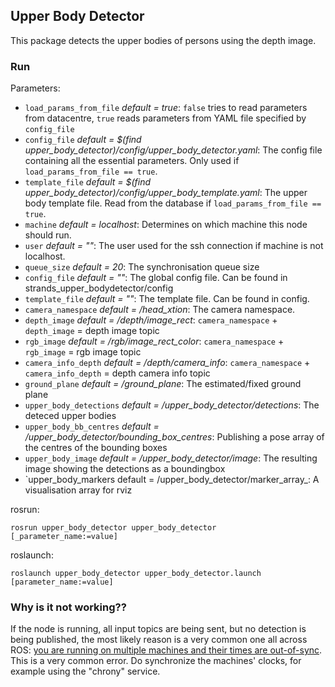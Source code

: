 ## Upper Body Detector
This package detects the upper bodies of persons using the depth image.

### Run
Parameters:
* `load_params_from_file` _default = true_: `false` tries to read parameters from datacentre, `true` reads parameters from YAML file specified by `config_file`
* `config_file` _default = $(find upper_body_detector)/config/upper_body_detector.yaml_: The config file containing all the essential parameters. Only used if `load_params_from_file == true`.
* `template_file` _default = $(find upper_body_detector)/config/upper_body_template.yaml_: The upper body template file. Read from the database if `load_params_from_file == true`.
* `machine` _default = localhost_: Determines on which machine this node should run.
* `user` _default = ""_: The user used for the ssh connection if machine is not localhost.
* `queue_size` _default = 20_: The synchronisation queue size
* `config_file` _default = ""_: The global config file. Can be found in strands_upper_bodydetector/config
* `template_file` _default = ""_: The template file. Can be found in config.
* `camera_namespace` _default = /head_xtion_: The camera namespace.
* `depth_image` _default = /depth/image_rect_: `camera_namespace` + `depth_image` = depth image topic
* `rgb_image` _default = /rgb/image_rect_color_: `camera_namespace` + `rgb_image` = rgb image topic
* `camera_info_depth` _default = /depth/camera_info_: `camera_namespace` + `camera_info_depth` = depth camera info topic
* `ground_plane` _default = /ground_plane_: The estimated/fixed ground plane
* `upper_body_detections` _default = /upper_body_detector/detections_: The deteced upper bodies
* `upper_body_bb_centres` _default = /upper_body_detector/bounding_box_centres_: Publishing a pose array of the centres of the bounding boxes
* `upper_body_image` _default = /upper_body_detector/image_: The resulting image showing the detections as a boundingbox
* `upper_body_markers default = /upper_body_detector/marker_array_: A visualisation array for rviz


rosrun:
```
rosrun upper_body_detector upper_body_detector [_parameter_name:=value]
```

roslaunch:
```
roslaunch upper_body_detector upper_body_detector.launch [parameter_name:=value]
```

### Why is it not working??

If the node is running, all input topics are being sent, but no detection is being published, the most likely reason is a very common one all across ROS: [you are running on multiple machines and their times are out-of-sync](https://github.com/strands-project/strands_perception_people/issues/219#issuecomment-413464731). This is a very common error. Do synchronize the machines' clocks, for example using the "chrony" service.
